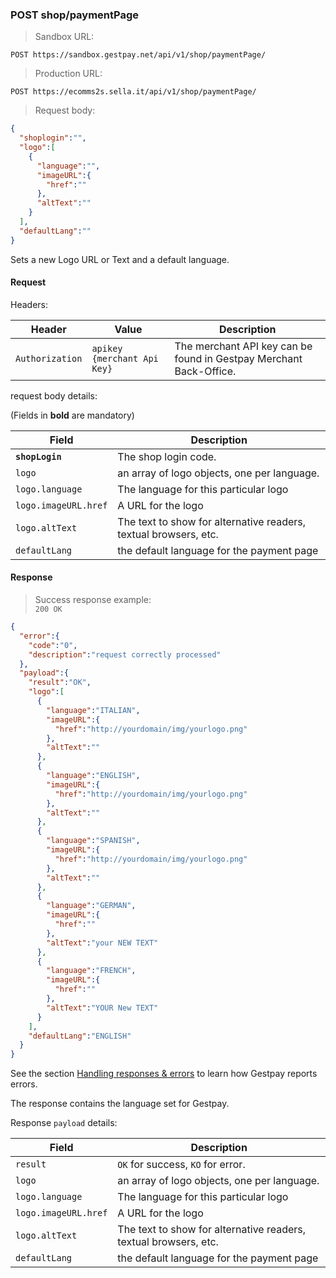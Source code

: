### POST shop/paymentPage


> Sandbox URL:

```
POST https://sandbox.gestpay.net/api/v1/shop/paymentPage/
```


> Production URL: 

```
POST https://ecomms2s.sella.it/api/v1/shop/paymentPage/
```


> Request body: 

```json
{
  "shoplogin":"",
  "logo":[
    {
      "language":"",
      "imageURL":{
        "href":""
      },
      "altText":""
    }
  ],
  "defaultLang":""
}
```

 Sets a new Logo URL or Text and a default language. 


#### Request 

Headers: 

| Header          | Value                         | Description                                                        |
| --------------- | ----------------------------- | ------------------------------------------------------------------ |
| `Authorization` | `apikey {merchant Api Key}` | The merchant API key can be found in Gestpay Merchant Back-Office. |

request body details: 

(Fields in **bold** are mandatory)

| Field          | Description 
| -------------- | -----------
| **`shopLogin`** | The shop login code. 
| `logo`  | an array of logo objects, one per language. 
| `logo.language` | The language for this particular logo
| `logo.imageURL.href` | A URL for the logo 
| `logo.altText` | The text to show for alternative readers, textual browsers, etc.
| `defaultLang` | the default language for the payment page 

#### Response 

> Success response example:<br>
> `200 OK`

```json
{
  "error":{
    "code":"0",
    "description":"request correctly processed"
  },
  "payload":{
    "result":"OK",
    "logo":[
      {
        "language":"ITALIAN",
        "imageURL":{
          "href":"http://yourdomain/img/yourlogo.png"
        },
        "altText":""
      },
      {
        "language":"ENGLISH",
        "imageURL":{
          "href":"http://yourdomain/img/yourlogo.png"
        },
        "altText":""
      },
      {
        "language":"SPANISH",
        "imageURL":{
          "href":"http://yourdomain/img/yourlogo.png"
        },
        "altText":""
      },
      {
        "language":"GERMAN",
        "imageURL":{
          "href":""
        },
        "altText":"your NEW TEXT"
      },
      {
        "language":"FRENCH",
        "imageURL":{
          "href":""
        },
        "altText":"YOUR New TEXT"
      }
    ],
    "defaultLang":"ENGLISH"
  }
}
```

See the section [Handling responses & errors](#handling-responses-amp-errors) to learn how Gestpay reports errors.

The response contains the language set for Gestpay. 

Response `payload` details:


| Field          | Description 
| -------------- | -----------
| `result` | `OK` for success, `KO` for error.
| `logo`  | an array of logo objects, one per language. 
| `logo.language` | The language for this particular logo
| `logo.imageURL.href` | A URL for the logo 
| `logo.altText` | The text to show for alternative readers, textual browsers, etc.
| `defaultLang` | the default language for the payment page 

